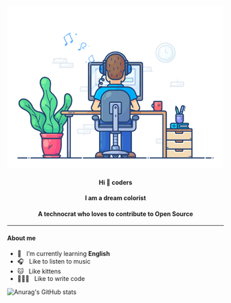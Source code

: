 <div align="center" width="100%">
  <img src="https://github.com/songjianet/songjianet/blob/main/images/working.gif" width="550" />
  
  #### Hi 👋 coders
  #### I am a dream colorist
  #### A technocrat who loves to contribute to Open Source
</div>

---

#### About me

- 📖 &nbsp;&nbsp;I’m currently learning **English**
- 🎧 &nbsp;&nbsp;Like to listen to music
- 🐱 &nbsp;&nbsp;Like kittens
- 🧑🏻‍💻 &nbsp;&nbsp;Like to write code







![Anurag's GitHub stats](https://github-readme-stats.vercel.app/api?username=songjianet&show_icons=true&theme=vue&show_owner=false)
